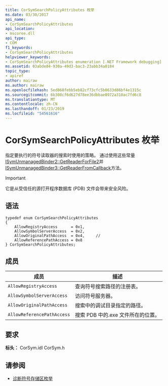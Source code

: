 ```yaml
---
title: CorSymSearchPolicyAttributes 枚举
ms.date: 03/30/2017
api_name:
- CorSymSearchPolicyAttributes
api_location:
- mscoree.dll
api_type:
- COM
f1_keywords:
- CorSymSearchPolicyAttributes
helpviewer_keywords:
- CorSymSearchPolicyAttributes enumeration [.NET Framework debugging]
ms.assetid: 03abde84-930a-49d3-bac3-23abb34a0184
topic_type:
- apiref
author: mairaw
ms.author: mairaw
ms.openlocfilehash: 5ed868febb5eb82cf73cfc5b0633d86bf4e1315c
ms.sourcegitcommit: 6b308cf6d627d78ee36dbbae8972a310ac7fd6c8
ms.translationtype: MT
ms.contentlocale: zh-CN
ms.lasthandoff: 01/23/2019
ms.locfileid: "54561616"
---
```

# <a name="corsymsearchpolicyattributes-enumeration"></a>CorSymSearchPolicyAttributes 枚举
指定要执行的符号读取器的搜索时使用的策略。 通过使用这些常量[ISymUnmanagedBinder2::GetReaderForFile2](../../../../docs/framework/unmanaged-api/diagnostics/isymunmanagedbinder2-getreaderforfile2-method.md)并[ISymUnmanagedBinder3::GetReaderFromCallback](../../../../docs/framework/unmanaged-api/diagnostics/isymunmanagedbinder3-getreaderfromcallback-method.md)方法。  
  
> [!IMPORTANT]
>  它是从受信任的源打开程序数据库 (PDB) 文件会带来安全风险。  
  
## <a name="syntax"></a>语法  
  
```  
typedef enum CorSymSearchPolicyAttributes  
{  
    AllowRegistryAccess      = 0x1,       
    AllowSymbolServerAccess  = 0x2,  
    AllowOriginalPathAccess  = 0x4,     //      
    AllowReferencePathAccess = 0x8  
} CorSymSearchPolicyAttributes;  
```  
  
## <a name="members"></a>成员  
  
|成员|描述|  
|------------|-----------------|  
|`AllowRegistryAccess`|查询符号搜索路径的注册表。|  
|`AllowSymbolServerAccess`|访问符号服务器。|  
|`AllowOriginalPathAccess`|搜索中的调试目录指定的路径。|  
|`AllowReferencePathAccess`|搜索 PDB 中的.exe 文件所在的位置。|  
  
## <a name="requirements"></a>要求  
 **标头：** CorSym.idl CorSym.h  
  
## <a name="see-also"></a>请参阅
- [诊断符号存储区枚举](../../../../docs/framework/unmanaged-api/diagnostics/diagnostics-symbol-store-enumerations.md)
